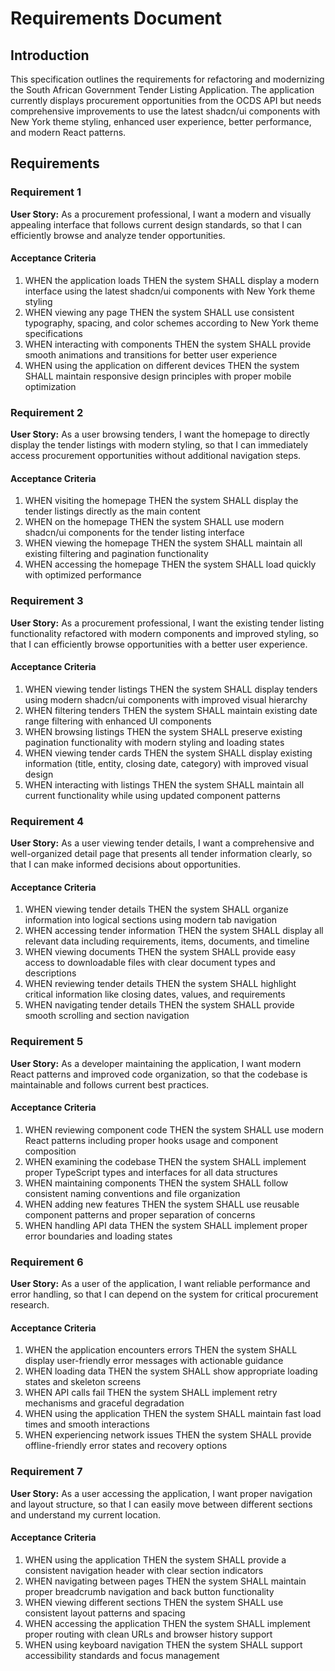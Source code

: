 # Requirements Document

## Introduction

This specification outlines the requirements for refactoring and modernizing the South African Government Tender Listing Application. The application currently displays procurement opportunities from the OCDS API but needs comprehensive improvements to use the latest shadcn/ui components with New York theme styling, enhanced user experience, better performance, and modern React patterns.

## Requirements

### Requirement 1

**User Story:** As a procurement professional, I want a modern and visually appealing interface that follows current design standards, so that I can efficiently browse and analyze tender opportunities.

#### Acceptance Criteria

1. WHEN the application loads THEN the system SHALL display a modern interface using the latest shadcn/ui components with New York theme styling
2. WHEN viewing any page THEN the system SHALL use consistent typography, spacing, and color schemes according to New York theme specifications
3. WHEN interacting with components THEN the system SHALL provide smooth animations and transitions for better user experience
4. WHEN using the application on different devices THEN the system SHALL maintain responsive design principles with proper mobile optimization

### Requirement 2

**User Story:** As a user browsing tenders, I want the homepage to directly display the tender listings with modern styling, so that I can immediately access procurement opportunities without additional navigation steps.

#### Acceptance Criteria

1. WHEN visiting the homepage THEN the system SHALL display the tender listings directly as the main content
2. WHEN on the homepage THEN the system SHALL use modern shadcn/ui components for the tender listing interface
3. WHEN viewing the homepage THEN the system SHALL maintain all existing filtering and pagination functionality
4. WHEN accessing the homepage THEN the system SHALL load quickly with optimized performance

### Requirement 3

**User Story:** As a procurement professional, I want the existing tender listing functionality refactored with modern components and improved styling, so that I can efficiently browse opportunities with a better user experience.

#### Acceptance Criteria

1. WHEN viewing tender listings THEN the system SHALL display tenders using modern shadcn/ui components with improved visual hierarchy
2. WHEN filtering tenders THEN the system SHALL maintain existing date range filtering with enhanced UI components
3. WHEN browsing listings THEN the system SHALL preserve existing pagination functionality with modern styling and loading states
4. WHEN viewing tender cards THEN the system SHALL display existing information (title, entity, closing date, category) with improved visual design
5. WHEN interacting with listings THEN the system SHALL maintain all current functionality while using updated component patterns

### Requirement 4

**User Story:** As a user viewing tender details, I want a comprehensive and well-organized detail page that presents all tender information clearly, so that I can make informed decisions about opportunities.

#### Acceptance Criteria

1. WHEN viewing tender details THEN the system SHALL organize information into logical sections using modern tab navigation
2. WHEN accessing tender information THEN the system SHALL display all relevant data including requirements, items, documents, and timeline
3. WHEN viewing documents THEN the system SHALL provide easy access to downloadable files with clear document types and descriptions
4. WHEN reviewing tender details THEN the system SHALL highlight critical information like closing dates, values, and requirements
5. WHEN navigating tender details THEN the system SHALL provide smooth scrolling and section navigation

### Requirement 5

**User Story:** As a developer maintaining the application, I want modern React patterns and improved code organization, so that the codebase is maintainable and follows current best practices.

#### Acceptance Criteria

1. WHEN reviewing component code THEN the system SHALL use modern React patterns including proper hooks usage and component composition
2. WHEN examining the codebase THEN the system SHALL implement proper TypeScript types and interfaces for all data structures
3. WHEN maintaining components THEN the system SHALL follow consistent naming conventions and file organization
4. WHEN adding new features THEN the system SHALL use reusable component patterns and proper separation of concerns
5. WHEN handling API data THEN the system SHALL implement proper error boundaries and loading states

### Requirement 6

**User Story:** As a user of the application, I want reliable performance and error handling, so that I can depend on the system for critical procurement research.

#### Acceptance Criteria

1. WHEN the application encounters errors THEN the system SHALL display user-friendly error messages with actionable guidance
2. WHEN loading data THEN the system SHALL show appropriate loading states and skeleton screens
3. WHEN API calls fail THEN the system SHALL implement retry mechanisms and graceful degradation
4. WHEN using the application THEN the system SHALL maintain fast load times and smooth interactions
5. WHEN experiencing network issues THEN the system SHALL provide offline-friendly error states and recovery options

### Requirement 7

**User Story:** As a user accessing the application, I want proper navigation and layout structure, so that I can easily move between different sections and understand my current location.

#### Acceptance Criteria

1. WHEN using the application THEN the system SHALL provide a consistent navigation header with clear section indicators
2. WHEN navigating between pages THEN the system SHALL maintain proper breadcrumb navigation and back button functionality
3. WHEN viewing different sections THEN the system SHALL use consistent layout patterns and spacing
4. WHEN accessing the application THEN the system SHALL implement proper routing with clean URLs and browser history support
5. WHEN using keyboard navigation THEN the system SHALL support accessibility standards and focus management
